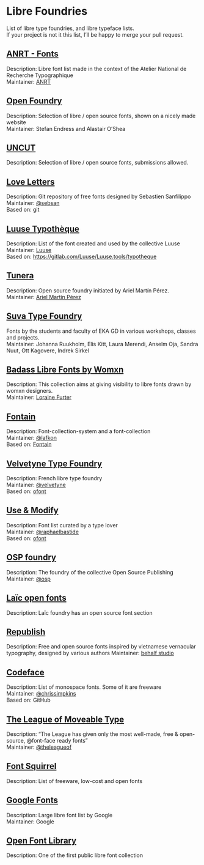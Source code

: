 # Libre Foundries

List of libre type foundries, and libre typeface lists.  
If your project is not it this list, I’ll be happy to merge your pull request.


## [ANRT - Fonts](https://anrt-nancy.fr/fr/fonts/)

Description: Libre font list made in the context of the Atelier National de Recherche Typographique  
Maintainer: [ANRT](https://anrt-nancy.fr/)

## [Open Foundry](http://open-foundry.com)

Description: Selection of libre / open source fonts, shown on a nicely made website  
Maintainer: Stefan Endress and Alastair O’Shea

## [UNCUT](https://uncut.wtf/)

Description: Selection of libre / open source fonts, submissions allowed.

## [Love Letters](http://www.love-letters.be/foundry.html)

Description: Git repository of free fonts designed by Sebastien Sanfilippo   
Maintainer: [@sebsan](https://github.com/sebsan)  
Based on: git

## [Luuse Typothèque](http://typotheque.luuse.io/)

Description: List of the font created and used by the collective Luuse   
Maintainer: [Luuse](http://www.luuse.io/)  
Based on: https://gitlab.com/Luuse/Luuse.tools/typotheque

## [Tunera](http://www.tunera.xyz/)

Description: Open source foundry initiated by Ariel Martín Pérez.  
Maintainer: [Ariel Martín Pérez](http://arielgraphisme.com/)  

## [Suva Type Foundry](https://www.suvatypefoundry.ee/)

Fonts by the students and faculty of EKA GD in various workshops, classes and projects.   
Maintainer: Johanna Ruukholm, Elis Kitt, Laura Merendi, Anselm Oja, Sandra Nuut, Ott Kagovere, Indrek Sirkel  

## [Badass Libre Fonts by Womxn](http://design-research.be/by-womxn/)

Description:  This collection aims at giving visibility to libre fonts drawn by womxn designers.  
Maintainer: [Loraine Furter](https://lorainefurter.net/)

## [Fontain](http://www.fontain.org/)

Description: Font-collection-system and a font-collection  
Maintainer: [@lafkon](https://github.com/lafkon)  
Based on: [Fontain](https://github.com/lafkon/fontain)

## [Velvetyne Type Foundry](http://velvetyne.fr/)

Description: French libre type foundry  
Maintainer: [@velvetyne](https://github.com/velvetyne)  
Based on: [ofont](https://github.com/raphaelbastide/ofont)

## [Use & Modify](http://usemodify.com/)

Description: Font list curated by a type lover  
Maintainer: [@raphaelbastide](https://github.com/raphaelbastide)  
Based on: [ofont](https://github.com/raphaelbastide/ofont)

## [OSP foundry](http://ospublish.constantvzw.org/foundry/)

Description: The foundry of the collective Open Source Publishing  
Maintainer: [@osp](https://github.com/osp)

## [Laïc open fonts](https://laic.pl/free-fonts)

Description: Laïc foundry has an open source font section

## [Republish](https://republi.sh/)

Description: Free and open source fonts inspired by vietnamese vernacular typography, designed by various authors
Maintainer: [behalf studio](https://onbehalfof.studio/)

## [Codeface](https://github.com/chrissimpkins/codeface)

Description: List of monospace fonts. Some of it are freeware  
Maintainer: [@chrissimpkins](https://github.com/chrissimpkins)  
Based on: GitHub

## [The League of Moveable Type](https://www.theleagueofmoveabletype.com/)

Description: “The League has given only the most well-made, free & open-source, @font-face ready fonts”  
Maintainer: [@theleagueof](https://github.com/theleagueof)  

## [Font Squirrel](http://www.fontsquirrel.com/fonts/list/find_fonts?filter[license][0]=open)

Description: List of freeware, low-cost and open fonts

## [Google Fonts](https://www.google.com/fonts)

Description: Large libre font list by Google  
Maintainer: Google  

## [Open Font Library](http://fontlibrary.org/)

Description: One of the first public libre font collection  


